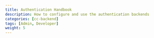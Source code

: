 ```yaml
---
title: Authentication Handbook
description: How to configure and use the authentication backends
categories: [cc-backend]
tags: [Admin, Developer]
weight: 5
---
```



